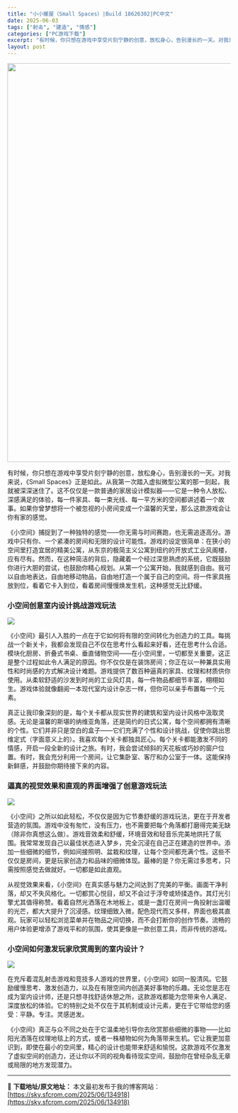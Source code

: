 ```yaml
---
title: "小小暖屋（Small Spaces）|Build 18626302|PC中文"
date: 2025-06-03
tags: ["射击", "建造", "情感"]
categories: ["PC游戏下载"]
excerpt: "有时候，你只想在游戏中享受片刻宁静的创意，放松身心，告别漫长的一天。对我来说，《Small Spaces》正是如此。从我第一次踏入虚拟微型公寓的那一刻起，我就被深深迷住了。这不仅仅是一款普通的家居设计模拟器——它是一种令人放松、深感满足的体验，每一件家具、每一束光线、每一平方米的空间都讲述着一个故事&hellip;"
layout: post
---
```


<img class="aligncenter size-full wp-image-134919" src="https://sky.sfcrom.com/wp-content/uploads/2025/06/2025060301012749.webp" alt="" width="600" height="900" />

<span>有时候，你只想在游戏中享受片刻宁静的创意，放松身心，告别漫长的一天。对我来说，《Small Spaces》正是如此。从我第一次踏入虚拟微型公寓的那一刻起，我就被深深迷住了。这不仅仅是一款普通的家居设计模拟器——它是一种令人放松、深感满足的体验，每一件家具、每一束光线、每一平方米的空间都讲述着一个故事。如果你曾梦想将一个被忽视的小房间变成一个温馨的天堂，那么这款游戏会让你有家的感觉。</span>

<span>《小空间》捕捉到了一种独特的感觉——你无需与时间赛跑，也无需追逐高分。游戏中只有你、一个紧凑的房间和无限的设计可能性。游戏的设定很简单：在狭小的空间里打造宜居的精美​​公寓，从东京的极简主义公寓到纽约的开放式工业风阁楼，应有尽有。然而，在这种简洁的背后，隐藏着一个经过深思熟虑的系统，它既鼓励你进行大胆的尝试，也鼓励你精心规划。从第一个公寓开始，我就感到自由。我可以自由地表达，自由地移动物品，自由地打造一个属于自己的空间。将一件家具拖放到位，看着它卡入到位，看着房间慢慢焕发生机，这种感觉无比舒缓。</span>
<h3><span>小空间创意室内设计挑战游戏玩法</span></h3>
<img src="https://shared.cloudflare.steamstatic.com/store_item_assets/steam/apps/3151380/3349715b866b15efb8dfbecdd5e87c430d1a1116/ss_3349715b866b15efb8dfbecdd5e87c430d1a1116.1920x1080.jpg?t=1748866580" />

<span>《小空间》最引人入胜的一点在于它如何将有限的空间转化为创造力的工具。每挑战一个新关卡，我都会发现自己不仅在思考什么看起来好看，还在思考什么合适。模块化厨房、折叠式书桌、垂直储物空间——在小空间里，一切都至关重要。这正是整个过程如此令人满足的原因。你不仅仅是在装饰房间；你正在以一种兼具实用性和时尚感的方式解决设计难题。游戏提供了数百种逼真的家具、纹理和材质供你使用。从柔软舒适的沙发到时尚的工业风灯具，每一件物品都细节丰富，栩栩如生。游戏体验就像翻阅一本现代室内设计杂志一样，但你可以亲手布置每一个元素</span><span>。</span>

<span>真正让我印象深刻的是，每个关卡都从现实世界的建筑和室内设计风格中汲取灵感。无论是温馨的斯堪的纳维亚角落，还是简约的日式公寓，每个空间都拥有清晰的个性。它们并非只是空白的盒子——它们充满了个性和设计挑战，促使你跳出思维定式（字面意义上的）。我喜欢每个关卡都独具匠心。每个关卡都能激发不同的情感，开启一段全新的设计之旅。有时，我会尝试倾斜的天花板或巧妙的窗户位置。有时，我会充分利用一个房间，让它集卧室、客厅和办公室于一体。这能保持新鲜感，并鼓励你期待接下来的内容。</span>
<h3><span>逼真的视觉效果和直观的界面增强了创意游戏玩法</span></h3>
<img src="https://shared.cloudflare.steamstatic.com/store_item_assets/steam/apps/3151380/1a36bff211d61a9a8b91896ec20b450c9a240ab6/ss_1a36bff211d61a9a8b91896ec20b450c9a240ab6.1920x1080.jpg?t=1748866580" />

<span>《小空间》之所以如此轻松，不仅仅是因为它节奏舒缓的游戏玩法，更在于开发者营造的氛围。游戏中没有匆忙，没有压力，也不需要把每个角落都打磨得完美无缺（除非你真想这么做）。游戏音效柔和舒缓，环境音效和轻音乐完美地烘托了氛围。我常常发现自己以最佳状态进入梦乡，完全沉浸在自己正在建造的世界中。添加一些细微的细节，例如间接照明、盆栽和纹理，让每个空间都充满个性。这些不仅仅是房间，更是玩家创造力和品味的细微体现。最棒的是？你无需过多思考，只需按照感觉去做就好。一切都是如此直观</span><span>。 </span>

<span>从视觉效果来看，《小空间》在真实感与魅力之间达到了完美的平衡。画面干净利落，却又不失风格化。一切都赏心悦目，却又不会过于浮夸或矫揉造作。其灯光引擎尤其值得称赞。看着自然光洒落在木地板上，或是一盏灯在房间一角投射出温暖的光芒，都大大提升了沉浸感。纹理细致入微，配色现代而又多样，界面也极其直观。玩家可以轻松浏览菜单并在物品之间切换，而不会打断你的创作节奏。流畅的用户体验更增添了游戏平和的氛围，使其更像是一款创意工具，而非传统的游戏。</span>
<h3><span>小空间如何激发玩家欣赏周到的室内设计？</span></h3>
<img src="https://shared.cloudflare.steamstatic.com/store_item_assets/steam/apps/3151380/52e026c2fa838b3bbe4def5e8c6d6fe6e2057913/ss_52e026c2fa838b3bbe4def5e8c6d6fe6e2057913.1920x1080.jpg?t=1748866580" />

<span>在充斥着混乱射击游戏和竞技多人游戏的世界里，《小空间》如同一股清风。它鼓励缓慢思考、激发创造力，以及在有限空间内创造美好事物的乐趣。无论您是志在成为室内设计师，还是只想寻找舒适休憩之所，这款游戏都能为您带来令人满足、深度放松的体验。它的特别之处不仅在于其机制或设计元素，更在于它带给您的感受：平静。专注。灵感迸发。</span>

<span>《小空间》真正与众不同之处在于它温柔地引导你去欣赏那些细微的事物——比如阳光洒落在纹理地毯上的方式，或者一株植物如何为角落带来生机。它让我更加意识到，即使在最小的空间里，精心的设计也能带来舒适和愉悦。这款游戏不仅激发了虚拟空间的创造力，还让你以不同的视角看待现实空间，鼓励你在曾经杂乱无章或局限的地方发现潜力。</span>

---
📖 **下载地址/原文地址：** 本文最初发布于我的博客网站：[https://sky.sfcrom.com/2025/06/134918](https://sky.sfcrom.com/2025/06/134918)
